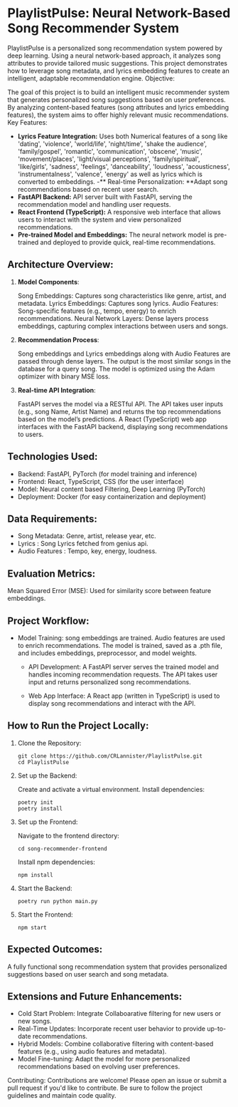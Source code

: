 # PlaylistPulse: Neural Network-Based Song Recommender System

PlaylistPulse is a personalized song recommendation system powered by deep learning. Using a neural network-based approach, it analyzes song attributes to provide tailored music suggestions. This project demonstrates how to leverage song metadata, and lyrics embedding features to create an intelligent, adaptable recommendation engine.
Objective:

The goal of this project is to build an intelligent music recommender system that generates personalized song suggestions based on user preferences. By analyzing content-based features (song attributes and lyrics embedding features), the system aims to offer highly relevant music recommendations.
Key Features:
    
  - **Lyrics Feature Integration:** Uses both Numerical features of a song like 'dating',
     'violence', 'world/life', 'night/time', 'shake the audience',
     'family/gospel', 'romantic', 'communication', 'obscene', 'music',
     'movement/places', 'light/visual perceptions', 'family/spiritual',
     'like/girls', 'sadness', 'feelings', 'danceability', 'loudness',
     'acousticness', 'instrumentalness', 'valence', 'energy' as well as lyrics which is converted to embeddings.
  -** Real-time Personalization: **Adapt song recommendations based on recent user search.
  - **FastAPI Backend:** API server built with FastAPI, serving the recommendation model and handling user requests.
  - **React Frontend (TypeScript):** A responsive web interface that allows users to interact with the system and view personalized recommendations.
  - **Pre-trained Model and Embeddings:** The neural network model is pre-trained and deployed to provide quick, real-time recommendations.

## Architecture Overview:
1. **Model Components**:

    Song Embeddings: Captures song characteristics like genre, artist, and metadata.
    Lyrics Embeddings: Captures song lyrics.
    Audio Features: Song-specific features (e.g., tempo, energy) to enrich recommendations.
    Neural Network Layers: Dense layers process embeddings, capturing complex interactions between users and songs.

2. **Recommendation Process**:

    Song embeddings and Lyrics embeddings along with Audio Features are passed through dense layers.
    The output is the most similar songs in the database for a query song.
    The model is optimized using the Adam optimizer with binary MSE loss.

3. **Real-time API Integration**:

    FastAPI serves the model via a RESTful API.
    The API takes user inputs (e.g., song Name, Artist Name) and returns the top recommendations based on the model’s predictions.
    A React (TypeScript) web app interfaces with the FastAPI backend, displaying song recommendations to users.

## Technologies Used:

  - Backend: FastAPI, PyTorch (for model training and inference)
  - Frontend: React, TypeScript, CSS (for the user interface)
  - Model: Neural content based Filtering, Deep Learning (PyTorch)
  - Deployment: Docker (for easy containerization and deployment)

## Data Requirements:

  - Song Metadata: Genre, artist, release year, etc.
  - Lyrics : Song Lyrics fetched from genius api.
  - Audio Features : Tempo, key, energy, loudness.

## Evaluation Metrics:

  Mean Squared Error (MSE): Used for similarity score between feature embeddings.

## Project Workflow:

  - Model Training:
      song embeddings are trained.
      Audio features are used to enrich recommendations.
      The model is trained, saved as a .pth file, and includes embeddings, preprocessor, and model weights.

    - API Development:
        A FastAPI server serves the trained model and handles incoming recommendation requests.
        The API takes user input and returns personalized song recommendations.

    - Web App Interface:
        A React app (written in TypeScript) is used to display song recommendations and interact with the API.

## How to Run the Project Locally:
1. Clone the Repository:
    ```
    git clone https://github.com/CRLannister/PlaylistPulse.git
    cd PlaylistPulse
    ```
2. Set up the Backend:

    Create and activate a virtual environment.
    Install dependencies:
    ```
    poetry init
    poetry install
    ```
3. Set up the Frontend:

    Navigate to the frontend directory:
    ```      
    cd song-recommender-frontend
    ```
    Install npm dependencies:
    ```
    npm install
    ```
4. Start the Backend:
    ```
    poetry run python main.py
    ```
5. Start the Frontend:
    ```
    npm start
    ```
## Expected Outcomes:

  A fully functional song recommendation system that provides personalized suggestions based on user search and song metadata.

## Extensions and Future Enhancements:

  - Cold Start Problem: Integrate Collaboarative filtering for new users or new songs.
  - Real-Time Updates: Incorporate recent user behavior to provide up-to-date recommendations.
  - Hybrid Models: Combine collaborative filtering with content-based features (e.g., using audio features and metadata).
  - Model Fine-tuning: Adapt the model for more personalized recommendations based on evolving user preferences.

Contributing:
  Contributions are welcome! Please open an issue or submit a pull request if you'd like to contribute. Be sure to follow the project guidelines and maintain code quality.
